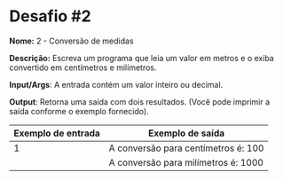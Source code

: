# Desafio #2

**Nome:** 2 - Conversão de medidas

**Descrição:** Escreva um programa que leia um valor em metros e o exiba convertido em centímetros e milímetros.

**Input/Args**: A entrada contém um valor inteiro ou decimal.

**Output**: Retorna uma saída com dois resultados. (Você pode imprimir a saída conforme o exemplo fornecido).

| Exemplo de entrada | Exemplo de saída |
| ------------------ | ---------------- |
| 1                  | A conversão para centímetros é: 100 |
|                    | A conversão para milímetros é: 1000 |